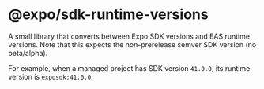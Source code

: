 # @expo/sdk-runtime-versions

A small library that converts between Expo SDK versions and EAS runtime versions. Note that this
expects the non-prerelease semver SDK version (no beta/alpha).

For example, when a managed project has SDK version `41.0.0`, its runtime version is
`exposdk:41.0.0`.
